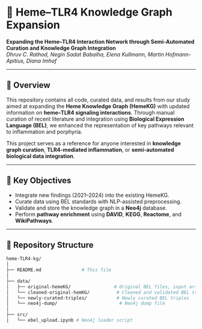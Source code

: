 # 🧬 Heme–TLR4 Knowledge Graph Expansion

**Expanding the Heme–TLR4 Interaction Network through Semi-Automated Curation and Knowledge Graph Integration**  
*Dhruv C. Rathod, Negin Sadat Babaiha, Elena Kullmann, Martin Hofmann-Apitius, Diana Imhof*

---

## 📖 Overview

This repository contains all code, curated data, and results from our study aimed at expanding the **Heme Knowledge Graph (HemeKG)** with updated information on **heme–TLR4 signaling interactions**. Through manual curation of recent literature and integration using **Biological Expression Language (BEL)**, we enhanced the representation of key pathways relevant to inflammation and porphyria.

This project serves as a reference for anyone interested in **knowledge graph curation**, **TLR4-mediated inflammation**, or **semi-automated biological data integration**.

---

## 🧠 Key Objectives

- Integrate new findings (2021–2024) into the existing HemeKG.
- Curate data using BEL standards with NLP-assisted preprocessing.
- Validate and store the knowledge graph in a **Neo4j** database.
- Perform **pathway enrichment** using **DAVID**, **KEGG**, **Reactome**, and **WikiPathways**.

---

## 📁 Repository Structure

```bash
heme-TLR4-kg/
│
├── README.md               # This file
│
├── data/
│   ├── original-hemeKG/                # Original BEL files, input articles ([GitHub](https://github.com/hemekg))
│   └── cleaned-original-hemKG/          # Cleaned and validated BEL triples
│   └── newly-curated-triples/           # Newly curated BEL triples
│   └── neo4j-dump/                       # Neo4j dump file
│
├── src/
│   └── ebel_upload.ipynb # Neo4j loader script
